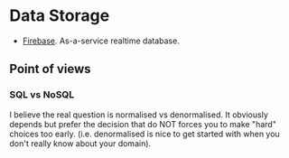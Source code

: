 # Data Storage

- [Firebase](https://firebase.google.com). As-a-service realtime database.

## Point of views

### SQL vs NoSQL

I believe the real question is normalised vs denormalised. It obviously depends
but prefer the decision that do NOT forces you to make "hard" choices too early.
(i.e. denormalised is nice to get started with when you don't really know about
your domain).

